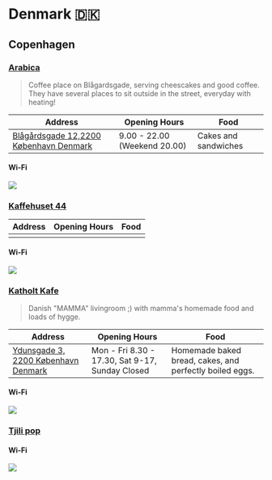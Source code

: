 # Denmark 🇩🇰
## Copenhagen

### [Arabica](https://www.facebook.com/Arabicablaagaardsgade/)
>Coffee place on Blågardsgade, serving cheescakes and good coffee. They have several places to sit outside in the street, everyday with heating! 

| Address | Opening Hours | Food |
|---------|---------------|------|
|[Blågårdsgade 12,2200 København Denmark](https://goo.gl/maps/1DMiiydsabr)     | 9.00 - 22.00 (Weekend 20.00)  | Cakes and sandwiches

#### Wi-Fi

![](https://cloud.githubusercontent.com/assets/1571406/22688340/16520da6-ed2c-11e6-9589-489285a27b15.png)

### [Kaffehuset 44](https://da-dk.facebook.com/kaffehuset44/)

| Address | Opening Hours | Food |
|---------|---------------|------|
||||

#### Wi-Fi
![](https://cloud.githubusercontent.com/assets/1571406/24588732/d4763218-17ce-11e7-81f1-75eb7196960d.png)

### [Katholt Kafe](https://www.facebook.com/KafeKatholt/)
>Danish "MAMMA" livingroom ;) with mamma's homemade food and loads of hygge.

| Address | Opening Hours | Food|
|---------|---------------|-----|
|[Ydunsgade 3, 2200 København Denmark](https://goo.gl/maps/8ytxzXg7LEE2) | Mon - Fri 8.30 - 17.30, Sat 9-17, Sunday Closed | Homemade baked bread, cakes, and perfectly boiled eggs.|

#### Wi-Fi

![](https://cloud.githubusercontent.com/assets/1571406/23578746/1d4e5a5e-00de-11e7-8ccd-4c48cf893c5e.PNG)

### [Tjili pop](http://tjili.dk/)

#### Wi-Fi
![](https://cloud.githubusercontent.com/assets/1571406/24588779/9b5567b4-17cf-11e7-8499-8bc71d125f80.png)

